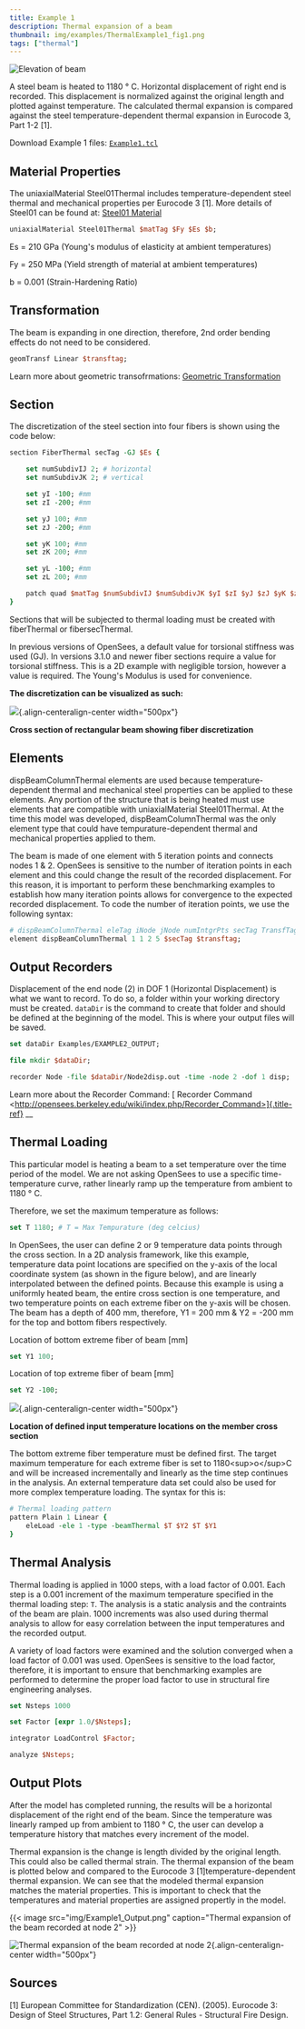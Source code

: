 ```yaml
---
title: Example 1
description: Thermal expansion of a beam
thumbnail: img/examples/ThermalExample1_fig1.png
tags: ["thermal"]
---
```



![Elevation of beam](img/ThermalExample1_fig1.png)

A steel beam is heated to 1180 &deg; C. Horizontal
displacement of right end is recorded. This displacement is normalized
against the original length and plotted against temperature. The
calculated thermal expansion is compared against the steel
temperature-dependent thermal expansion in Eurocode 3, Part 1-2 \[1\].

Download Example 1 files: [`Example1.tcl`](files/Example1.tcl)

<!--
`Example 1 Outputs <files/Example1_OUTPUT.zip>`{.interpreted-text role="download"}.
-->

## Material Properties

The uniaxialMaterial Steel01Thermal includes temperature-dependent steel
thermal and mechanical properties per Eurocode 3 \[1\]. More details of
Steel01 can be found at: [Steel01 Material](https://opensees.berkeley.edu/wiki/index.php/Steel01_Material)

```tcl
uniaxialMaterial Steel01Thermal $matTag $Fy $Es $b;
```

Es = 210 GPa (Young's modulus of elasticity at ambient temperatures)

Fy = 250 MPa (Yield strength of material at ambient temperatures)

b = 0.001 (Strain-Hardening Ratio)

## Transformation

The beam is expanding in one direction, therefore, 2nd order bending
effects do not need to be considered.

```tcl
geomTransf Linear $transftag;
```

Learn more about geometric transofrmations: [Geometric
Transformation](http://opensees.berkeley.edu/wiki/index.php/Geometric_Transformation_Command)

## Section

The discretization of the steel section into four fibers is shown using
the code below:

```tcl
section FiberThermal secTag -GJ $Es {

    set numSubdivIJ 2; # horizontal
    set numSubdivJK 2; # vertical

    set yI -100; #mm
    set zI -200; #mm

    set yJ 100; #mm
    set zJ -200; #mm

    set yK 100; #mm
    set zK 200; #mm

    set yL -100; #mm
    set zL 200; #mm

    patch quad $matTag $numSubdivIJ $numSubdivJK $yI $zI $yJ $zJ $yK $zK $yL $zL
}
```

Sections that will be subjected to thermal loading must be created with
fiberThermal or fibersecThermal.

In previous versions of OpenSees, a default value for torsional
stiffness was used (GJ). In versions 3.1.0 and newer fiber sections
require a value for torsional stiffness. This is a 2D example with
negligible torsion, however a value is required. The Young\'s Modulus is
used for convenience.

**The discretization can be visualized as such:**

![](../img/Example1_fig2.png){.align-centeralign-center width="500px"}

**Cross section of rectangular beam showing fiber discretization**

## Elements

dispBeamColumnThermal elements are used because temperature-dependent
thermal and mechanical steel properties can be applied to these
elements. Any portion of the structure that is being heated must use
elements that are compatible with uniaxialMaterial Steel01Thermal. At
the time this model was developed, dispBeamColumnThermal was the only
element type that could have tempurature-dependent thermal and
mechanical properties applied to them.

The beam is made of one element with 5 iteration points and connects
nodes 1 & 2. OpenSees is sensitive to the number of iteration points in
each element and this could change the result of the recorded
displacement. For this reason, it is important to perform these
benchmarking examples to establish how many iteration points allows for
convergence to the expected recorded displacement. To code the number of
iteration points, we use the following syntax:


```tcl
# dispBeamColumnThermal eleTag iNode jNode numIntgrPts secTag TransfTag;
element dispBeamColumnThermal 1 1 2 5 $secTag $transftag;
```

## Output Recorders

Displacement of the end node (2) in DOF 1 (Horizontal Displacement) is
what we want to record. To do so, a folder within your working directory
must be created. `dataDir` is the command to create that folder and
should be defined at the beginning of the model. This is where your
output files will be saved.

```tcl
set dataDir Examples/EXAMPLE2_OUTPUT;

file mkdir $dataDir;

recorder Node -file $dataDir/Node2disp.out -time -node 2 -dof 1 disp;
```

Learn more about the Recorder Command: [ Recorder Command
\<http://opensees.berkeley.edu/wiki/index.php/Recorder_Command>]{.title-ref}
\_\_

## Thermal Loading

This particular model is heating a beam to a set temperature over the
time period of the model. We are not asking OpenSees to use a specific
time-temperature curve, rather linearly ramp up the temperature from
ambient to 1180 &deg; C.

Therefore, we set the maximum temperature as follows:


```tcl
set T 1180; # T = Max Tempurature (deg celcius)
```

In OpenSees, the user can define 2 or 9 temperature data points through
the cross section. In a 2D analysis framework, like this example,
temperature data point locations are specified on the y-axis of the
local coordinate system (as shown in the figure below), and are linearly
interpolated between the defined points. Because this example is using a
uniformly heated beam, the entire cross section is one temperature, and
two temperature points on each extreme fiber on the y-axis will be
chosen. The beam has a depth of 400 mm, therefore, Y1 = 200 mm & Y2 =
-200 mm for the top and bottom fibers respectively.

Location of bottom extreme fiber of beam \[mm\]

```tcl
set Y1 100;
```

Location of top extreme fiber of beam \[mm\]

```tcl
set Y2 -100;
```

![](../img/Example1_fig3.png){.align-centeralign-center width="500px"}

**Location of defined input temperature locations on the member cross
section**

The bottom extreme fiber temperature must be defined first. The target
maximum temperature for each extreme fiber is set to 1180\<sup>o\</sup>C
and will be increased incrementally and linearly as the time step
continues in the analysis. An external temperature data set could also
be used for more complex temperature loading. The syntax for this is:

```tcl
# Thermal loading pattern
pattern Plain 1 Linear { 
    eleLoad -ele 1 -type -beamThermal $T $Y2 $T $Y1 
}
```

## Thermal Analysis

Thermal loading is applied in 1000 steps, with a load factor of 0.001.
Each step is a 0.001 increment of the maximum temperature specified in
the thermal loading step: `T`. The analysis is a static analysis and the
contraints of the beam are plain. 1000 increments was also used during
thermal analysis to allow for easy correlation between the input
temperatures and the recorded output.

A variety of load factors were examined and the solution converged when
a load factor of 0.001 was used. OpenSees is sensitive to the load
factor, therefore, it is important to ensure that benchmarking examples
are performed to determine the proper load factor to use in structural
fire engineering analyses.

```tcl
set Nsteps 1000

set Factor [expr 1.0/$Nsteps];

integrator LoadControl $Factor;

analyze $Nsteps;
```

## Output Plots

After the model has completed running, the results will be a horizontal
displacement of the right end of the beam. Since the temperature was
linearly ramped up from ambient to 1180 &deg; C, the user can develop a
temperature history that matches every increment of the model.

Thermal expansion is the change is length divided by the original
length. This could also be called thermal strain. The thermal expansion
of the beam is plotted below and compared to the Eurocode 3
\[1\]temperature-dependent thermal expansion. We can see that the
modeled thermal expansion matches the material properties. This is
important to check that the temperatures and material properties are
assigned propertly in the model.


{{< image src="img/Example1_Output.png" caption="Thermal expansion of the beam recorded at node 2" >}}

![Thermal expansion of the beam recorded at node 2](img/Example1_Output.png){.align-centeralign-center width="500px"}


## Sources

\[1\] European Committee for Standardization (CEN). (2005). Eurocode 3:
Design of Steel Structures, Part 1.2: General Rules - Structural Fire
Design.

